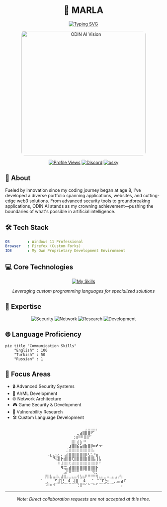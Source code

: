 <div align="center">

# 🌌 MARLA

[![Typing SVG](https://readme-typing-svg.herokuapp.com?font=Fira+Code&pause=1000&color=6B5CF7&random=false&width=435&lines=Transforming+Ideas+into+Reality;Innovation+Through+Intelligence;The+Future+of+AI+Development)](https://git.io/typing-svg)

<img src="https://i.pinimg.com/originals/47/6b/6c/476b6cad083d66ff7c9ef2bff1d892a8.gif" alt="ODIN AI Vision" width="400" style="border-radius: 10px;"/>

[![Profile Views](https://komarev.com/ghpvc/?username=dragonboe&style=for-the-badge&color=blueviolet)](#)
[![Discord](https://img.shields.io/badge/Discord-%237289DA.svg?style=for-the-badge&logo=discord&logoColor=white)](https://discord.gg/WJUheEQtuS)
[![bsky](https://img.shields.io/badge/Twitter-%231DA1F2.svg?style=for-the-badge&logo=Twitter&logoColor=white)](https://bsky.app/profile/hxch.bsky.social)

</div>

## 🌟 About

Fueled by innovation since my coding journey began at age 8, I've developed a diverse portfolio spanning applications, websites, and cutting-edge web3 solutions. From advanced security tools to groundbreaking applications, ODIN AI stands as my crowning achievement—pushing the boundaries of what's possible in artificial intelligence.

## 🛠️ Tech Stack

```yaml
OS        : Windows 11 Professional
Browser   : Firefox (Custom Forks)
IDE       : My Own Proprietary Development Environment
```

## 💻 Core Technologies

<div align="center">

[![My Skills](https://skillicons.dev/icons?i=c,cpp,python,rust,tensorflow,docker&theme=dark)](https://skillicons.dev)

*Leveraging custom programming languages for specialized solutions*

</div>

## 🔧 Expertise

<div align="center">

![Security](https://img.shields.io/badge/Security-White%20%7C%20Black%20%7C%20Gray%20Hat-red?style=for-the-badge)
![Network](https://img.shields.io/badge/Network-Architecture%20%26%20Security-green?style=for-the-badge)
![Research](https://img.shields.io/badge/Research-CVE%20Discovery-yellow?style=for-the-badge)
![Development](https://img.shields.io/badge/Development-System%20%26%20AI-blue?style=for-the-badge)

</div>

## 🌐 Language Proficiency

```mermaid
pie title "Communication Skills"
    "English" : 100
    "Turkish" : 50
    "Russian" : 1
```

## 🎯 Focus Areas

- 🔒 Advanced Security Systems
- 🤖 AI/ML Development
- 🌐 Network Architecture
- 🎮 Game Security & Development
- 🔬 Vulnerability Research
- 🛠️ Custom Language Development

<div align="center">

```
⠀⠀⠀⠀⠀⠀⠀⠀⠀⠀⠀⠀⠀⠀⠀⣠⣤⣤⣤⡄⠀⠀⠀⠀⠀⠀⠀⠀⠀
⠀⠀⠀⠀⠀⠀⠀⠀⠀⠀⠀⠀⣀⣴⣿⣿⣿⠟⠁⠀⠀⠀⠀⠀⠀⠀⠀⠀⠀
⠀⠀⠀⠀⠀⠀⠀⠀⠀⠀⢐⣶⠿⠿⣿⣿⠋⠀⠀⠀⠀⠀⠀⠀⠀⠀⠀⠀
⠀⠀⠀⠀⠀⠀⠀⠀⠀⠀⣿⡇⣾⣷⠘⠃⠀⠀⠀⠀⠀⠀⠀⠀⠀⠀⠀⠀⠀
⠀⠀⠀⠀⠀⠀⠀⠀⠀⣰⣿⣿⣮⣥⣾⣷⣿⡿⠶⠞⠲⠂⠀⠀⠀⠀⠀⠀⠀
⠀⠀⠀⠀⠀⠀⠀⠀⣈⣾⣿⣿⣿⣿⣿⣿⣿⣿⡄⠀⠀⠀⠀⠀⠀⠀⠀⠀⠀
⠀⠠⣆⣄⣢⣂⠄⢠⣾⣿⣿⣿⣿⣿⣿⡿⣣⣥⡘⣶⡀⠀⠀⠀⠀⠀⠀⠀⠀
⠀⠀⠀⠙⢮⣿⡗⣾⣿⣿⢏⣿⣿⣿⣿⣿⣿⣿⣧⢸⣧⠀⠀⠀⠀⠀⠀⠀⠀
⠀⠀⠀⠀⠀⠿⣸⣿⣿⢏⣾⣿⣿⣿⣿⣿⣿⣿⣿⡿⠋⠀⠀⠀⠀⠀⠀⠀⠀
⠀⠀⠀⠀⠀⠀⠻⢭⣥⣾⣿⣿⣿⣿⣿⣿⣿⣿⣿⡗⠀⠀⠀⠀⠀⠀⠀⠀⠀
⠀⠀⠀⠀⠀⠀⠀⣠⡟⠿⠛⠛⠛⠉⠁⠉⠉⠙⢟⡃⠀⠀⠀⠀⠀⠀⠀⠀⠀
⡟⣿⣧⣤⣼⢄⣼⣿⣠⣀⣄⣤⢺⣣⣦⠟⠛⠛⠛⢻⣄⣄⣀⠤⣀⣄⣠⡔⢳
⠁⠀⡀⠀⠀⠋⣸⢹⡃⠀4⠀⢼⣿⠀ 4⠀⠀⠈⠀⠉⠈⠏⣓⠆⠀⢀⣠⣤⣴⠏
⠩⠿⠶⠺⠉⠉⠉⠉⠉⠉⠉⠉⢙⣿⠛⠊⠓⠉⠓⠋⠉⠉⠉⠉⠉⠉⠀⠀⢠
```

---

<i>Note: Direct collaboration requests are not accepted at this time.</i>

</div>
